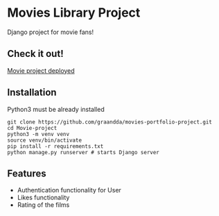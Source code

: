 # Movies Library Project

Django project for movie fans!

## Check it out!

[Movie project deployed](PASTE_LINK_HERE)

## Installation

Python3 must be already installed

```shell
git clone https://github.com/graandda/movies-portfolio-project.git
cd Movie-project
python3 -m venv venv
source venv/bin/activate
pip install -r requirements.txt
python manage.py runserver # starts Django server
```

## Features

* Authentication functionality for User
* Likes functionality
* Rating of the films

